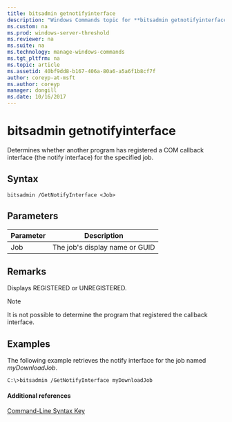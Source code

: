 ```yaml
---
title: bitsadmin getnotifyinterface
description: "Windows Commands topic for **bitsadmin getnotifyinterface** - Determines if another program has registered a COM callback interface for the specified job."
ms.custom: na
ms.prod: windows-server-threshold
ms.reviewer: na
ms.suite: na
ms.technology: manage-windows-commands
ms.tgt_pltfrm: na
ms.topic: article
ms.assetid: 40bf9dd8-b167-406a-80a6-a5a6f1b8cf7f
author: coreyp-at-msft
ms.author: coreyp
manager: dongill
ms.date: 10/16/2017
---
```


# bitsadmin getnotifyinterface

Determines whether another program has registered a COM callback interface (the notify interface) for the specified job.

## Syntax

```
bitsadmin /GetNotifyInterface <Job>
```

## Parameters

|Parameter|Description|
|---------|-----------|
|Job|The job's display name or GUID|

## Remarks

Displays REGISTERED or UNREGISTERED.

> [!NOTE]
> It is not possible to determine the program that registered the callback interface.

## <a name="BKMK_examples"></a>Examples

The following example retrieves the notify interface for the job named *myDownloadJob*.
```
C:\>bitsadmin /GetNotifyInterface myDownloadJob
```

#### Additional references

[Command-Line Syntax Key](command-line-syntax-key.md)